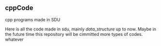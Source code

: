 ## cppCode
cpp programs made in SDU

Here is all the code made in sdu, mainly *data_structure* up to now.
Maybe in the future time this repository will be cimmitted more types of codes.
whatever
